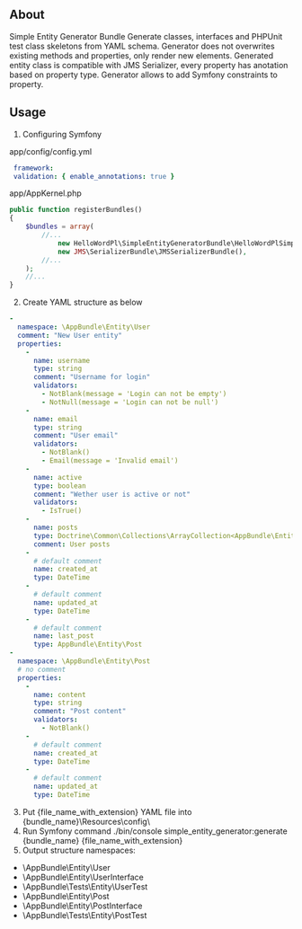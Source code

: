 ## About

Simple Entity Generator Bundle
Generate classes, interfaces and PHPUnit test class skeletons from YAML schema.
Generator does not overwrites existing methods and properties, only render new elements.
Generated entity class is compatible with JMS Serializer, every property has anotation based on property type.
Generator allows to add Symfony constraints to property.

## Usage

1. Configuring Symfony

 app/config/config.yml
```yml
 framework:
 validation: { enable_annotations: true }
```
app/AppKernel.php
```php
public function registerBundles()
{
    $bundles = array(
        //...
            new HelloWordPl\SimpleEntityGeneratorBundle\HelloWordPlSimpleEntityGeneratorBundle(),
            new JMS\SerializerBundle\JMSSerializerBundle(),
        //...
    );
    //...
}
```

2. Create YAML structure as below

```yml
-
  namespace: \AppBundle\Entity\User
  comment: "New User entity"
  properties:
    -
      name: username
      type: string
      comment: "Username for login"
      validators:
        - NotBlank(message = 'Login can not be empty')
        - NotNull(message = 'Login can not be null')
    -
      name: email
      type: string
      comment: "User email"
      validators:
        - NotBlank()
        - Email(message = 'Invalid email')
    -
      name: active
      type: boolean
      comment: "Wether user is active or not"
      validators:
        - IsTrue()
    -
      name: posts
      type: Doctrine\Common\Collections\ArrayCollection<AppBundle\Entity\Post>
      comment: User posts
    -
      # default comment
      name: created_at
      type: DateTime
    -
      # default comment
      name: updated_at
      type: DateTime
    -
      # default comment
      name: last_post
      type: AppBundle\Entity\Post
-
  namespace: \AppBundle\Entity\Post
  # no comment
  properties:
    -
      name: content
      type: string
      comment: "Post content"
      validators:
        - NotBlank()
    -
      # default comment
      name: created_at
      type: DateTime
    -
      # default comment
      name: updated_at
      type: DateTime
```

3. Put {file_name_with_extension} YAML file into {bundle_name}\Resources\config\
4. Run Symfony command ./bin/console simple_entity_generator:generate {bundle_name} {file_name_with_extension}
5. Output structure namespaces:

- \AppBundle\Entity\User
- \AppBundle\Entity\UserInterface
- \AppBundle\Tests\Entity\UserTest
- \AppBundle\Entity\Post
- \AppBundle\Entity\PostInterface
- \AppBundle\Tests\Entity\PostTest